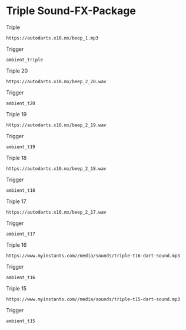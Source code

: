 # Triple Sound-FX-Package
Triple
```text
https://autodarts.x10.mx/beep_1.mp3
```
Trigger
```text
ambient_triple
```
Triple 20
```text
https://autodarts.x10.mx/beep_2_20.wav
```
Trigger
```text
ambient_t20
```
Triple 19
```text
https://autodarts.x10.mx/beep_2_19.wav
```
Trigger
```text
ambient_t19
```
Triple 18
```text
https://autodarts.x10.mx/beep_2_18.wav
```
Trigger
```text
ambient_t18
```
Triple 17
```text
https://autodarts.x10.mx/beep_2_17.wav
```
Trigger
```text
ambient_t17
```
Triple 16
```text
https://www.myinstants.com//media/sounds/triple-t16-dart-sound.mp3
```
Trigger
```text
ambient_t16
```
Triple 15
```text
https://www.myinstants.com//media/sounds/triple-t15-dart-sound.mp3
```
Trigger
```text
ambient_t15
```
